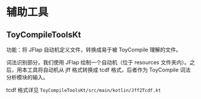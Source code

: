 # 辅助工具

## ToyCompileToolsKt

功能：将 JFlap 自动机定义文件，转换成易于被 ToyCompile 理解的文件。

词法识别部分，我们使用 JFlap 绘制一个自动机（位于 resources 文件夹内）。之后，用本工具将自动机从 jff 格式转换成 tcdf 格式，后者作为 ToyCompile 词法分析模块的输入。

tcdf 格式详见 `ToyCompileToolsKt/src/main/kotlin/Jff2Tcdf.kt`
